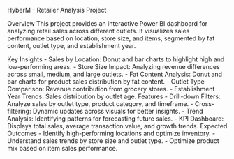 HyberM - Retailer Analysis Project

Overview
	This project provides an interactive Power BI dashboard for analyzing retail sales across different outlets. It visualizes sales performance based on location, store size, and items, segmented by fat content, outlet type, and establishment year.

Key Insights
	- Sales by Location: Donut and bar charts to highlight high and low-performing areas.
	- Store Size Impact: Analyzing revenue differences across small, medium, and large outlets.
	- Fat Content Analysis: Donut and bar charts for product sales distribution by fat content.
	- Outlet Type Comparison: Revenue contribution from grocery stores.
	- Establishment Year Trends: Sales distribution by outlet age.
Features
	- Drill-down Filters: Analyze sales by outlet type, product category, and timeframe.
	- Cross-filtering: Dynamic updates across visuals for better insights.
	- Trend Analysis: Identifying patterns for forecasting future sales.
	- KPI Dashboard: Displays total sales, average transaction value, and growth trends.
Expected Outcomes
	- Identify high-performing locations and optimize inventory.
	- Understand sales trends by store size and outlet type.
	- Optimize product mix based on item sales performance.
